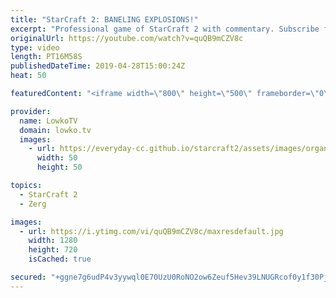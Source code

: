 ```yaml
---
title: "StarCraft 2: BANELING EXPLOSIONS!"
excerpt: "Professional game of StarCraft 2 with commentary. Subscribe for more videos: http://lowko.tv/youtube More StarCraft 2 casts: https://youtu.be/RXG4YYnO5Qw  A very action packed game of Zerg vs Terran between INnoVation and Leenock.  Check out Lowko merchandise: http://lowko.tv/merch Support me on Patreon:"
originalUrl: https://youtube.com/watch?v=quQB9mCZV8c
type: video
length: PT16M58S
publishedDateTime: 2019-04-28T15:00:24Z
heat: 50

featuredContent: "<iframe width=\"800\" height=\"500\" frameborder=\"0\" src=\"https://www.youtube.com/embed/quQB9mCZV8c\" allow=\"accelerometer; autoplay; encrypted-media; gyroscope; picture-in-picture\" allowfullscreen></iframe>"

provider:
  name: LowkoTV
  domain: lowko.tv
  images:
    - url: https://everyday-cc.github.io/starcraft2/assets/images/organizations/lowko.tv-50x50.jpg
      width: 50
      height: 50

topics:
  - StarCraft 2
  - Zerg

images:
  - url: https://i.ytimg.com/vi/quQB9mCZV8c/maxresdefault.jpg
    width: 1280
    height: 720
    isCached: true

secured: "+ggne7g6udP4v3yywql0E70UzU0RoNO2ow6Zeuf5Hev39LNUGRcof0y1f30PjdHZBm4Y7PYp14aTLrpAUPMM4oJmbaaD93IH/RthGOvbZT2rvoLvfyYGcJ2Ne6XkKvw0Y0yI4d0C/I+j/ipybVaJwsa4/1czyvu+PonzXZQZlQ0W1krAe0LVaSGpB+J8/TPV4QiHD/bxR9O4troN98iFnPFhgUtdG94GPS2tQ/gADT+fsDwKWr8lFaBNgwBQyzNUG0vCjJFr0PNyBvC74b96TdOV0z4N0v+cGJEhNNTbXyUUkJsEL2k6lRmRr4vT0U9UNU0Va2Ziv52UhHM51iuJiSNKB5rKBcumRtws0L7doln7FLy/nlBa7U9d9+MmZucE6qIr+c7BWhWpVyE609/azky+TdnCRGqqmcqe2EaywqI=;DJlvD9howRqVrO5iXcR1UA=="
---
```



